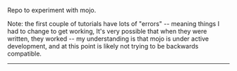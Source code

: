 Repo to experiment with mojo.

Note: the first couple of tutorials have lots of "errors" -- meaning things I had to change to get working, It's very possible that when they were written, they worked -- my understanding is that mojo is under active development, and at this point is likely not trying to be backwards compatible.

---